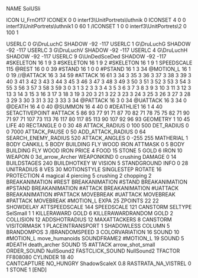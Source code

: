 NAME 			SolUSli

ICON 			U_FrnOf17
ICONEX 0 0 interf3\UnitPortrets\luthnik 0
ICONSET 4 0 0 interf3\UnitPortrets\luthnik1 0 60 1
/ICONSET 1 0 0 interf3\UnitPortrets\2 0 100 1

USERLC 			0 G\DruLuchC SHADOW -92 -117
USERLC 			1 G\DruLuchG SHADOW -92 -117
USERLC 			3 G\DruLuchV SHADOW -92 -117
USERLC 			4 G\DruLuchH SHADOW -92 -117
USERLC 			9 G\UnDedSceDed SHADOW -92 -117
#SKELETON               16 1 9 3
#SKELETON               16 1 9 2
#SKELETON               16 1 9 1
SPEEDSCALE 115
@REST      		16 0 0 39
#STAND     		16 1 0 0
#PSTAND    		16 1 3 34
@MOTION_L  		16 1 0 19
//@ATTACK    		16 3 34 59
#ATTACK    		16 61 3 34 3 35 3 36 3 37 3 38 3 39 3 40 3 41 3 42 3 43 3 44 3 45 3 46 3 47 3 48 3 49 3 50 3 51 3 52 3 53 3 54 3 55 3 56 3 57 3 58 3 59 3 0 3 1 3 2 3 3 3 4 3 5 3 6 3 7 3 8 3 9 3 10 3 11 3 12 3 13 3 14 3 15 3 16 3 17 3 18 3 19 3 20 3 21 3 22 3 23 3 24 3 25 3 26 3 27 3 28 3 29 3 30 3 31 3 32 3 33 3 34
@PATTACK   		16 3 0 34
@UATTACK   		16 3 34 0
@DEATH     		16 4 0 40
@SUMMON			16 4 40 0
#DEATHLIE1 		16 1 4 40
SETACTIVEPOINT #ATTACK 5 86 93 77 91 71 87 70 82 71 78 75 75 82 71 90 71 97 71 107 73 113 76 117 80 117 85 113 90 107 92 96 93 
GEOMETRY 		1 10 45
LIFE     		40
RECTANGLE 		0 0 30 48
ATTACK_RADIUS 		0 100 500
DET_RADIUS 		0 0 7000
ATTACK_PAUSE 		0 50
ADD_ATTACK_RADIUS	0 64
SEARCH_ENEMY_RADIUS 	520
ATTACK_ANGLES 	 	0 -255 255
MATHERIAL 		1 BODY
CANKILL 		5 BODY BUILDING FLY WOOD IRON
ATTMASK 0 5 BODY BUILDING FLY WOOD IRON
PRICE 			4 FOOD 15 STONE 5 GOLD 6 IRON 10
WEAPON 			0 3d_arrow_Archer
WEAPONKIND 		0 crushing
DAMAGE  		0 14
BUILDSTAGES 		240
BUILDHOTKEY		W
VISION 			5
STANDGROUND
INFO 			0 28
UNITRADIUS 		8
VES 			30
MOTIONSTYLE 		SINGLESTEP
ROTATE 			16
PROTECTION 		4 magical 4 piercing 5 crushing 2 chopping 2
BREAKANIMATION 		#REST
BREAKANIMATION 		#STAND
BREAKANIMATION 		#PSTAND
BREAKANIMATION 		#ATTACK
BREAKANIMATION          #UATTACK 
BREAKANIMATION          #PATTACK
MOVEBREAK               #UATTACK
MOVEBREAK               #PATTACK
MOVEBREAK 		#MOTION_L
EXPA 			25
ZPOINTS 		22 22
SHOWDELAY
ATTSPEEDSCALE 144
SPEEDSCALE 121
CANSTORM
SELTYPE SelSmall 1 1
KILLERAWARD             GOLD 6
KILLERAWARDRANDOM       GOLD 2
COLLISION 12
ADDSHOTRADIUS 12
MAXATTACKERS 8
CANSTORM
VISITORMASK 1
PLACEINTRANSPORT 1
SHADOWLESS
COLUMN 5
BRANDOMPOS 3
/BRANDOMSPEED 3
COLORVARIATION 16
SOUND 10 #MOTION_L move_humanoids
SOUNDFRAME2 #MOTION_L 19
SOUND 5 #DEATH death_archer
SOUND 15 #ATTACK arrow_shot_small
ORDER_SOUND NullSound2
FASTCLICK_SOUND NullSound2
TFACTOR FF808080
CYLINDER 18 40	
CANTCAPTURE
NO_HUNGRY
ShadowScaleX 0.8
RASTRATA_NA_VISTREL 0 1 STONE 1
[END]
